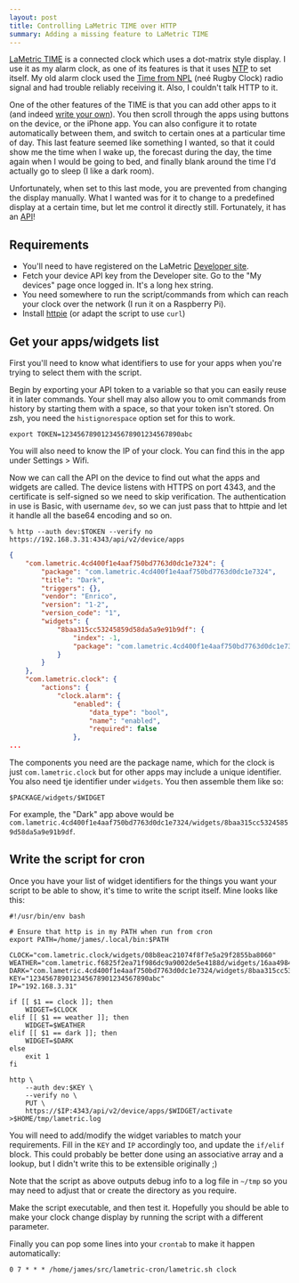 ```yaml
---
layout: post
title: Controlling LaMetric TIME over HTTP
summary: Adding a missing feature to LaMetric TIME
---
```

[LaMetric TIME](https://lametric.com/en-US/time/overview) is a connected clock which uses a dot-matrix style display. I use it as my alarm clock, as one of its features is that it uses [NTP](https://en.wikipedia.org/wiki/Network_Time_Protocol) to set itself. My old alarm clock used the [Time from NPL](https://en.wikipedia.org/wiki/Time_from_NPL_(MSF)) (neé Rugby Clock) radio signal and had trouble reliably receiving it. Also, I couldn't talk HTTP to it.

One of the other features of the TIME is that you can add other apps to it (and indeed [write your own](https://github.com/jamesoff/lametric-darksky)). You then scroll through the apps using buttons on the device, or the iPhone app. You can also configure it to rotate automatically between them, and switch to certain ones at a particular time of day. This last feature seemed like something I wanted, so that it could show me the time when I wake up, the forecast during the day, the time again when I would be going to bed, and finally blank around the time I'd actually go to sleep (I like a dark room).

Unfortunately, when set to this last mode, you are prevented from changing the display manually. What I wanted was for it to change to a predefined display at a certain time, but let me control it directly still. Fortunately, it has an [API](https://lametric-documentation.readthedocs.io/en/latest/reference-docs/lametric-time-reference.html)!

## Requirements

* You'll need to have registered on the LaMetric [Developer site](https://developer.lametric.com/).
* Fetch your device API key from the Developer site. Go to the "My devices" page once logged in. It's a long hex string.
* You need somewhere to run the script/commands from which can reach your clock over the network (I run it on a Raspberry Pi).
* Install [httpie](https://httpie.org) (or adapt the script to use `curl`)

## Get your apps/widgets list

First you'll need to know what identifiers to use for your apps when you're trying to select them with the script.

Begin by exporting your API token to a variable so that you can easily reuse it in later commands. Your shell may also allow you to omit commands from history by starting them with a space, so that your token isn't stored. On zsh, you need the `histignorespace` option set for this to work.

```shell
export TOKEN=123456789012345678901234567890abc
```

You will also need to know the IP of your clock. You can find this in the app under Settings > Wifi.

Now we can call the API on the device to find out what the apps and widgets are called. The device listens with HTTPS on port 4343, and the certificate is self-signed so we need to skip verification. The authentication in use is Basic, with username `dev`, so we can just pass that to httpie and let it handle all the base64 encoding and so on.

```
% http --auth dev:$TOKEN --verify no https://192.168.3.31:4343/api/v2/device/apps
```

```json
{
    "com.lametric.4cd400f1e4aaf750bd7763d0dc1e7324": {
        "package": "com.lametric.4cd400f1e4aaf750bd7763d0dc1e7324",
        "title": "Dark",
        "triggers": {},
        "vendor": "Enrico",
        "version": "1-2",
        "version_code": "1",
        "widgets": {
            "8baa315cc53245859d58da5a9e91b9df": {
                "index": -1,
                "package": "com.lametric.4cd400f1e4aaf750bd7763d0dc1e7324"
            }
        }
    },
    "com.lametric.clock": {
        "actions": {
            "clock.alarm": {
                "enabled": {
                    "data_type": "bool",
                    "name": "enabled",
                    "required": false
                },
...
```

The components you need are the package name, which for the clock is just `com.lametric.clock` but for other apps may include a unique identifier. You also need tje identifier under `widgets`. You then assemble them like so:

```
$PACKAGE/widgets/$WIDGET
```

For example, the "Dark" app above would be `com.lametric.4cd400f1e4aaf750bd7763d0dc1e7324/widgets/8baa315cc53245859d58da5a9e91b9df`.

## Write the script for cron

Once you have your list of widget identifiers for the things you want your script to be able to show, it's time to write the script itself. Mine looks like this:

```shell
#!/usr/bin/env bash

# Ensure that http is in my PATH when run from cron
export PATH=/home/james/.local/bin:$PATH

CLOCK="com.lametric.clock/widgets/08b8eac21074f8f7e5a29f2855ba8060"
WEATHER="com.lametric.f6825f2ea71f986dc9a9002de5e4188d/widgets/16aa4984257b4dea8ed8ee88b4565fe7"
DARK="com.lametric.4cd400f1e4aaf750bd7763d0dc1e7324/widgets/8baa315cc53245859d58da5a9e91b9df"
KEY="123456789012345678901234567890abc"
IP="192.168.3.31"

if [[ $1 == clock ]]; then
    WIDGET=$CLOCK
elif [[ $1 == weather ]]; then
    WIDGET=$WEATHER
elif [[ $1 == dark ]]; then
    WIDGET=$DARK
else
    exit 1
fi

http \
    --auth dev:$KEY \
    --verify no \
    PUT \
    https://$IP:4343/api/v2/device/apps/$WIDGET/activate >$HOME/tmp/lametric.log
```

You will need to add/modify the widget variables to match your requirements. Fill in the `KEY` and `IP` accordingly too, and update the `if/elif` block. This could probably be better done using an associative array and a lookup, but I didn't write this to be extensible originally ;)

Note that the script as above outputs debug info to a log file in `~/tmp` so you may need to adjust that or create the directory as you require.

Make the script executable, and then test it. Hopefully you should be able to make your clock change display by running the script with a different parameter.

Finally you can pop some lines into your `crontab` to make it happen automatically:

```
0 7 * * * /home/james/src/lametric-cron/lametric.sh clock
```
